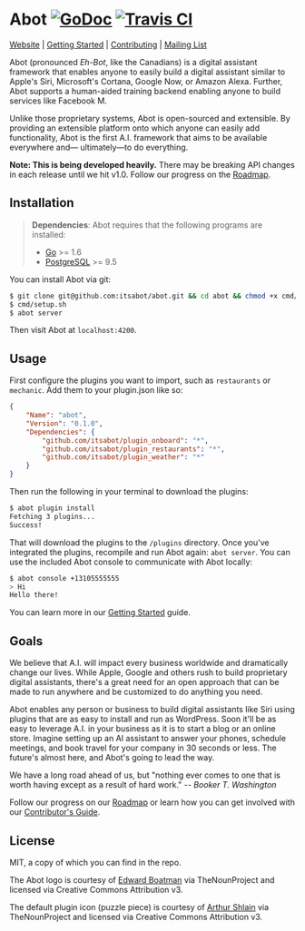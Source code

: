 # Abot [![GoDoc](http://img.shields.io/badge/go-documentation-blue.svg?style=flat-square)](https://godoc.org/github.com/itsabot/abot) [![Travis CI](https://img.shields.io/travis/itsabot/abot.svg?style=flat-square)](https://travis-ci.org/itsabot/abot)

[Website](https://www.itsabot.org) |
[Getting Started](https://github.com/itsabot/abot/wiki/Getting-Started) |
[Contributing](https://github.com/itsabot/abot/wiki/How-to-Contribute) |
[Mailing List](https://groups.google.com/forum/#!forum/abot-discussion)
 
Abot (pronounced *Eh-Bot*, like the Canadians) is a digital assistant framework
that enables anyone to easily build a digital assistant similar to Apple's Siri,
Microsoft's Cortana, Google Now, or Amazon Alexa. Further, Abot supports a
human-aided training backend enabling anyone to build services like Facebook M.

Unlike those proprietary systems, Abot is open-sourced and extensible. By
providing an extensible platform onto which anyone can easily add functionality,
Abot is the first A.I. framework that aims to be available everywhere and—
ultimately—to do everything.

**Note: This is being developed heavily.** There may be breaking API changes
in each release until we hit v1.0. Follow our progress on the
[Roadmap](https://github.com/itsabot/abot/wiki/Roadmap).

## Installation

> **Dependencies**: Abot requires that the following programs are installed:
>
> * [Go](https://golang.org/dl/) >= 1.6
> * [PostgreSQL](http://www.postgresql.org/download/) >= 9.5

You can install Abot via git:

```bash
$ git clone git@github.com:itsabot/abot.git && cd abot && chmod +x cmd/*.sh
$ cmd/setup.sh
$ abot server
```

Then visit Abot at `localhost:4200`.

## Usage

First configure the plugins you want to import, such as `restaurants` or
`mechanic`. Add them to your plugin.json like so:

```json
{
	"Name": "abot",
	"Version": "0.1.0",
	"Dependencies": {
		"github.com/itsabot/plugin_onboard": "*",
		"github.com/itsabot/plugin_restaurants": "*",
		"github.com/itsabot/plugin_weather": "*"
	}
}
```

Then run the following in your terminal to download the plugins:

```bash
$ abot plugin install
Fetching 3 plugins...
Success!
```

That will download the plugins to the `/plugins` directory. Once you've
integrated the plugins, recompile and run Abot again: `abot server`. You can
use the included Abot console to communicate with Abot locally:

```bash
$ abot console +13105555555
> Hi
Hello there!
```

You can learn more in our
[Getting Started](https://github.com/itsabot/abot/wiki/Getting-Started) guide.

## Goals

We believe that A.I. will impact every business worldwide and dramatically
change our lives. While Apple, Google and others rush to build proprietary
digital assistants, there's a great need for an open approach that can be made
to run anywhere and be customized to do anything you need.

Abot enables any person or business to build digital assistants like Siri using
plugins that are as easy to install and run as WordPress. Soon it'll be as easy
to leverage A.I. in your business as it is to start a blog or an online store.
Imagine setting up an AI assistant to answer your phones, schedule meetings,
and book travel for your company in 30 seconds or less. The future's almost
here, and Abot's going to lead the way.

We have a long road ahead of us, but "nothing ever comes to one that is worth
having except as a result of hard work." *-- Booker T. Washington*

Follow our progress on our
[Roadmap](https://github.com/itsabot/abot/wiki/Roadmap) or learn how you can
get involved with our
[Contributor's Guide](https://github.com/itsabot/abot/wiki#contributing).

## License

MIT, a copy of which you can find in the repo.

The Abot logo is courtesy of
[Edward Boatman](https://thenounproject.com/edward/) via TheNounProject and
licensed via Creative Commons Attribution v3.

The default plugin icon (puzzle piece) is courtesy of
[Arthur Shlain](https://thenounproject.com/ArtZ91/) via TheNounProject and
licensed via Creative Commons Attribution v3.

